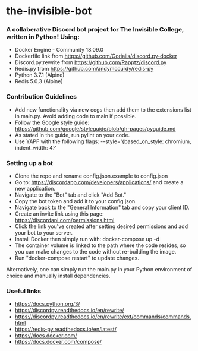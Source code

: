 # the-invisible-bot

### A collaberative Discord bot project for The Invisible College, written in Python! Using:
* Docker Engine - Community 18.09.0
* Dockerfile link from https://github.com/Gorialis/discord.py-docker
* Discord.py:rewrite from https://github.com/Rapptz/discord.py
* Redis.py from https://github.com/andymccurdy/redis-py
* Python 3.7.1 (Alpine)
* Redis 5.0.3 (Alpine)

### Contribution Guidelines
* Add new functionality via new cogs then add them to the extensions list in main.py. Avoid adding code to main if possible.
* Follow the Google style guide: https://github.com/google/styleguide/blob/gh-pages/pyguide.md
* As stated in the guide, run pylint on your code.
* Use YAPF with the following flags: --style='{based_on_style: chromium, indent_width: 4}'

### Setting up a bot
* Clone the repo and rename config.json.example to config.json
* Go to: https://discordapp.com/developers/applications/ and create a new application.
* Navigate to the "Bot" tab and click "Add Bot."
* Copy the bot token and add it to your config.json.
* Navigate back to the "General Information" tab and copy your client ID.
* Create an invite link using this page: https://discordapi.com/permissions.html
* Click the link you've created after setting desired permissions and add your bot to your server.
* Install Docker then simply run with: docker-compose up -d
* The container volume is linked to the path where the code resides, so you can make changes to the code without re-building the image.
* Run "docker-compose restart" to update changes.

Alternatively, one can simply run the main.py in your Python environment of choice and manually install dependencies. 

### Useful links
* https://docs.python.org/3/
* https://discordpy.readthedocs.io/en/rewrite/
* https://discordpy.readthedocs.io/en/rewrite/ext/commands/commands.html
* https://redis-py.readthedocs.io/en/latest/
* https://docs.docker.com/
* https://docs.docker.com/compose/